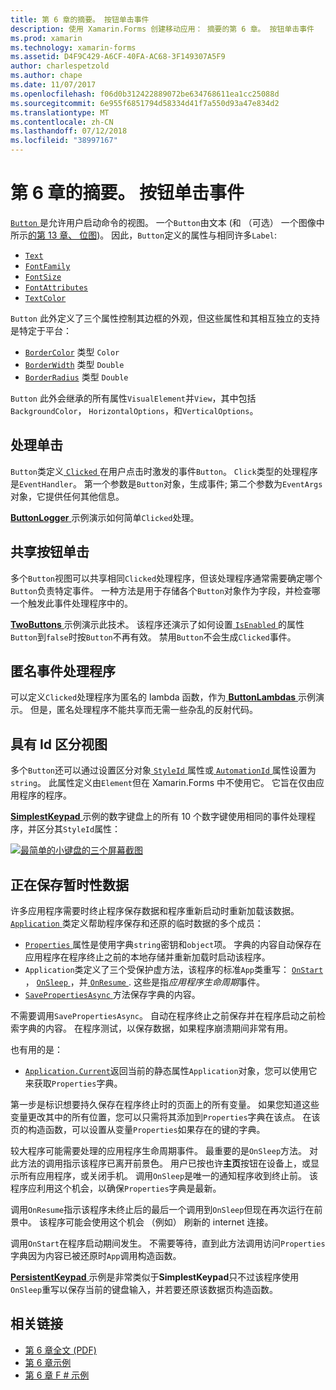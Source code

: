 ```yaml
---
title: 第 6 章的摘要。 按钮单击事件
description: 使用 Xamarin.Forms 创建移动应用： 摘要的第 6 章。 按钮单击事件
ms.prod: xamarin
ms.technology: xamarin-forms
ms.assetid: D4F9C429-A6CF-40FA-AC68-3F149307A5F9
author: charlespetzold
ms.author: chape
ms.date: 11/07/2017
ms.openlocfilehash: f06d0b312422889072be634768611ea1cc25088d
ms.sourcegitcommit: 6e955f6851794d58334d41f7a550d93a47e834d2
ms.translationtype: MT
ms.contentlocale: zh-CN
ms.lasthandoff: 07/12/2018
ms.locfileid: "38997167"
---
```

# <a name="summary-of-chapter-6-button-clicks"></a>第 6 章的摘要。 按钮单击事件

[ `Button` ](xref:Xamarin.Forms.Button)是允许用户启动命令的视图。 一个`Button`由文本 (和 （可选） 一个图像中所示[的第 13 章、 位图](chapter13.md))。 因此，`Button`定义的属性与相同许多`Label`:

- [`Text`](xref:Xamarin.Forms.Button.Text)
- [`FontFamily`](xref:Xamarin.Forms.Button.FontFamily)
- [`FontSize`](xref:Xamarin.Forms.Button.FontSize)
- [`FontAttributes`](xref:Xamarin.Forms.Button.FontAttributes)
- [`TextColor`](xref:Xamarin.Forms.Button.TextColor)

`Button` 此外定义了三个属性控制其边框的外观，但这些属性和其相互独立的支持是特定于平台：

- [`BorderColor`](xref:Xamarin.Forms.Button.BorderColor) 类型 `Color`
- [`BorderWidth`](xref:Xamarin.Forms.Button.BorderWidth) 类型 `Double`
- [`BorderRadius`](xref:Xamarin.Forms.Button.BorderRadius) 类型 `Double`

`Button` 此外会继承的所有属性`VisualElement`并`View`，其中包括`BackgroundColor`， `HorizontalOptions`，和`VerticalOptions`。

## <a name="processing-the-click"></a>处理单击

`Button`类定义[ `Clicked` ](xref:Xamarin.Forms.Button.Clicked)在用户点击时激发的事件`Button`。 `Click`类型的处理程序是`EventHandler`。 第一个参数是`Button`对象，生成事件; 第二个参数为`EventArgs`对象，它提供任何其他信息。

[ **ButtonLogger** ](https://github.com/xamarin/xamarin-forms-book-samples/tree/master/Chapter06/ButtonLogger)示例演示如何简单`Clicked`处理。

## <a name="sharing-button-clicks"></a>共享按钮单击

多个`Button`视图可以共享相同`Clicked`处理程序，但该处理程序通常需要确定哪个`Button`负责特定事件。 一种方法是用于存储各个`Button`对象作为字段，并检查哪一个触发此事件处理程序中的。

[ **TwoButtons** ](https://github.com/xamarin/xamarin-forms-book-samples/tree/master/Chapter06/TwoButtons)示例演示此技术。 该程序还演示了如何设置[ `IsEnabled` ](xref:Xamarin.Forms.VisualElement.IsEnabled)的属性`Button`到`false`时按`Button`不再有效。 禁用`Button`不会生成`Clicked`事件。

## <a name="anonymous-event-handlers"></a>匿名事件处理程序

可以定义`Clicked`处理程序为匿名的 lambda 函数，作为[ **ButtonLambdas** ](https://github.com/xamarin/xamarin-forms-book-samples/tree/master/Chapter06/ButtonLambdas)示例演示。 但是，匿名处理程序不能共享而无需一些杂乱的反射代码。

## <a name="distinguishing-views-with-ids"></a>具有 Id 区分视图

多个`Button`还可以通过设置区分对象[ `StyleId` ](xref:Xamarin.Forms.Element.StyleId)属性或[ `AutomationId` ](xref:Xamarin.Forms.Element.AutomationId)属性设置为`string`。 此属性定义由`Element`但在 Xamarin.Forms 中不使用它。 它旨在仅由应用程序的程序。

[ **SimplestKeypad** ](https://github.com/xamarin/xamarin-forms-book-samples/tree/master/Chapter06/SimplestKeypad)示例的数字键盘上的所有 10 个数字键使用相同的事件处理程序，并区分其`StyleId`属性：

[![最简单的小键盘的三个屏幕截图](images/ch06fg04-small.png "计算器")](images/ch06fg04-large.png#lightbox "计算器")

## <a name="saving-transient-data"></a>正在保存暂时性数据

许多应用程序需要时终止程序保存数据和程序重新启动时重新加载该数据。 [ `Application` ](xref:Xamarin.Forms.Application)类定义帮助程序保存和还原的临时数据的多个成员：

- [ `Properties` ](xref:Xamarin.Forms.Application.Properties)属性是使用字典`string`密钥和`object`项。 字典的内容自动保存在应用程序在程序终止之前的本地存储并重新加载时启动该程序。
- `Application`类定义了三个受保护虚方法，该程序的标准`App`类重写： [ `OnStart` ](xref:Xamarin.Forms.Application.OnStart)， [ `OnSleep` ](xref:Xamarin.Forms.Application.OnSleep)，并[ `OnResume` ](xref:Xamarin.Forms.Application.OnResume). 这些是指*应用程序生命周期*事件。
- [ `SavePropertiesAsync` ](xref:Xamarin.Forms.Application.SavePropertiesAsync)方法保存字典的内容。

不需要调用`SavePropertiesAsync`。 自动在程序终止之前保存并在程序启动之前检索字典的内容。 在程序测试，以保存数据，如果程序崩溃期间非常有用。

也有用的是：

- [`Application.Current`](xref:Xamarin.Forms.Application.Current)返回当前的静态属性`Application`对象，您可以使用它来获取`Properties`字典。

第一步是标识想要持久保存在程序终止时的页面上的所有变量。 如果您知道这些变量更改其中的所有位置，您可以只需将其添加到`Properties`字典在该点。 在该页的构造函数，可以设置从变量`Properties`如果存在的键的字典。

较大程序可能需要处理的应用程序生命周期事件。 最重要的是`OnSleep`方法。 对此方法的调用指示该程序已离开前景色。 用户已按也许**主页**按钮在设备上，或显示所有应用程序，或关闭手机。 调用`OnSleep`是唯一的通知程序收到终止前。 该程序应利用这个机会，以确保`Properties`字典是最新。

调用`OnResume`指示该程序未终止后的最后一个调用到`OnSleep`但现在再次运行在前景中。 该程序可能会使用这个机会 （例如） 刷新的 internet 连接。

调用`OnStart`在程序启动期间发生。 不需要等待，直到此方法调用访问`Properties`字典因为内容已被还原时`App`调用构造函数。

[ **PersistentKeypad** ](https://github.com/xamarin/xamarin-forms-book-samples/tree/master/Chapter06/PersistentKeypad)示例是非常类似于**SimplestKeypad**只不过该程序使用`OnSleep`重写以保存当前的键盘输入，并若要还原该数据页构造函数。



## <a name="related-links"></a>相关链接

- [第 6 章全文 (PDF)](https://download.xamarin.com/developer/xamarin-forms-book/XamarinFormsBook-Ch06-Apr2016.pdf)
- [第 6 章示例](https://github.com/xamarin/xamarin-forms-book-samples/tree/master/Chapter06)
- [第 6 章 F # 示例](https://github.com/xamarin/xamarin-forms-book-samples/tree/master/Chapter06/FS)
